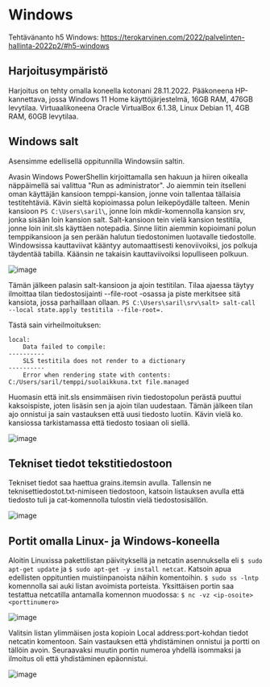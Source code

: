 # Windows

Tehtävänanto h5 Windows: https://terokarvinen.com/2022/palvelinten-hallinta-2022p2/#h5-windows

## Harjoitusympäristö

Harjoitus on tehty omalla koneella kotonani 28.11.2022. Pääkoneena HP-kannettava, jossa Windows 11 Home käyttöjärjestelmä, 16GB RAM, 476GB levytilaa. Virtuaalikoneena 
Oracle VirtualBox 6.1.38, Linux Debian 11, 4GB RAM, 60GB levytilaa.

## Windows salt

Asensimme edellisellä oppitunnilla Windowsiin saltin. 

Avasin Windows PowerShellin kirjoittamalla sen hakuun ja hiiren oikealla näppäimellä sai valittua "Run as administrator". Jo aiemmin tein itselleni oman käyttäjän kansioon
temppi-kansion, jonne voin tallentaa tällaisia testitehtäviä. Kävin sieltä kopioimassa polun leikepöydälle talteen. Menin kansioon `PS C:\Users\saril\`, jonne loin 
mkdir-komennolla kansion srv, jonka sisään loin kansion salt. Salt-kansioon tein vielä kansion testitila, jonne loin init.sls käyttäen notepadia. Sinne liitin aiemmin 
kopioimani polun temppikansioon ja sen perään halutun tiedostonimen luotavalle tiedostolle. Windowsissa kauttaviivat kääntyy automaattisesti kenoviivoiksi, jos polkuja 
täydentää tabilla. Käänsin ne takaisin kauttaviivoiksi lopulliseen polkuun.

![image](https://user-images.githubusercontent.com/113497086/204236078-c879dcf0-de65-4f98-90a9-8f509c94edca.png)

Tämän jälkeen palasin salt-kansioon ja ajoin testitilan. Tilaa ajaessa täytyy ilmoittaa tilan tiedostosijainti --file-root -osassa ja piste merkitsee sitä kansiota, jossa
parhaillaan ollaan. `PS C:\Users\saril\srv\salt> salt-call --local state.apply testitila --file-root=.`


Tästä sain virheilmoituksen:

    local:
        Data failed to compile:
    ----------
        SLS testitila does not render to a dictionary
    ----------
        Error when rendering state with contents: C:/Users/saril/temppi/suolaikkuna.txt file.managed
        
Huomasin että init.sls ensimmäisen rivin tiedostopolun perästä puuttui kaksoispiste, joten lisäsin sen ja ajoin tilan uudestaan. Tämän jälkeen tilan ajo onnistui ja sain
vastauksen että uusi tiedosto luotiin. Kävin vielä ko. kansiossa tarkistamassa että tiedosto tosiaan oli siellä. 

![image](https://user-images.githubusercontent.com/113497086/204248594-690ae9f6-15b3-48db-9d54-18435bcd7b56.png)

## Tekniset tiedot tekstitiedostoon

Tekniset tiedot saa haettua grains.itemsin avulla. Tallensin ne teknisettiedostot.txt-nimiseen tiedostoon, katsoin listauksen avulla että tiedosto tuli ja cat-komennolla
tulostin vielä tiedostosisällön. 

![image](https://user-images.githubusercontent.com/113497086/204262975-2b83759b-c865-42dc-b412-d7d05d067fb5.png)

## Portit omalla Linux- ja Windows-koneella

Aloitin Linuxissa pakettilistan päivityksellä ja netcatin asennuksella eli `$ sudo apt-get update` ja `$ sudo apt-get -y install netcat`. Katsoin apua edellisten oppituntien muistiinpanoista näihin komentoihin. `$ sudo ss -lntp` komennolla sai auki listan avoimista porteista. Yksittäisen portin saa testattua netcatilla antamalla komennon muodossa: `$ nc -vz <ip-osoite> <porttinumero>` 

![image](https://user-images.githubusercontent.com/113497086/204268839-be701b6b-3e07-444a-9590-fe74717a9d02.png)

Valitsin listan ylimmäisen josta kopioin Local address:port-kohdan tiedot netcatin komentoon. Sain vastauksen että yhdistäminen onnistui ja portti on tällöin avoin. Seuraavaksi muutin portin numeroa yhdellä isommaksi ja ilmoitus oli että yhdistäminen epäonnistui. 

![image](https://user-images.githubusercontent.com/113497086/204269614-d585184d-1021-4b9f-9b33-a0759d37f961.png)





